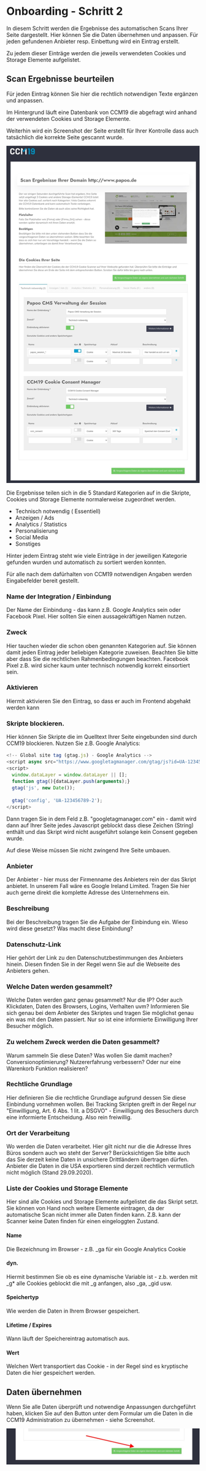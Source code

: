 # Onboarding - Schritt 2

In diesem Schritt werden die Ergebnisse des automatischen Scans Ihrer Seite dargestellt. Hier können Sie die Daten übernehmen und anpassen. Für jeden gefundenen Anbieter resp. Einbettung wird ein Eintrag erstellt. 

Zu jedem dieser Einträge werden die jeweils verwendeten Cookies und Storage Elemente aufgelistet.

## Scan Ergebnisse beurteilen

Für jeden Eintrag können Sie hier die rechtlich notwendigen Texte ergänzen und anpassen. 

Im Hintergrund läuft eine Datenbank von CCM19 die abgefragt wird anhand der verwendeten Cookies und Storage Elemente. 

Weiterhin wird ein Screenshot der Seite erstellt für Ihrer Kontrolle dass auch tatsächlich die korrekte Seite gescannt wurde.

![screenshot-1614090058662-662](../assets/screenshot-1614090058662-662.jpg)

Die Ergebnisse teilen sich in die 5 Standard Kategorien auf in die Skripte, Cookies und Storage Elemente normalerweise zugeordnet werden.

* Technisch notwendig ( Essentiell)
* Anzeigen / Ads
* Analytics / Statistics
* Personalisierung
* Social Media
* Sonstiges

Hinter jedem Eintrag steht wie viele Einträge in der jeweiligen Kategorie gefunden wurden und automatisch zu sortiert werden konnten.

Für alle nach dem dafürhalten von CCM19 notwendigen Angaben werden Eingabefelder bereit gestellt.

### Name der Integration / Einbindung

Der Name der Einbindung - das kann z.B. Google Analytics sein oder Facebook Pixel. Hier sollten Sie einen aussagekräftigen Namen nutzen.

### Zweck

Hier tauchen wieder die schon oben genannten Kategorien auf. Sie können damit jeden Eintrag jeder beliebigen Kategorie zuweisen. Beachten Sie bitte aber dass Sie die rechtlichen Rahmenbedingungen beachten. Facebook Pixel z.B. wird sicher kaum unter technisch notwendig korrekt einsortiert sein.

### Aktivieren

Hiermit aktivieren Sie den Eintrag, so dass er auch im Frontend abgehakt werden kann

### Skripte blockieren.

Hier können Sie Skripte die im Quelltext Ihrer Seite eingebunden sind durch CCM19 blockieren. Nutzen Sie z.B. Google Analytics:

```javascript
<!-- Global site tag (gtag.js) - Google Analytics -->
<script async src="https://www.googletagmanager.com/gtag/js?id=UA-123456789-1"></script>
<script>
  window.dataLayer = window.dataLayer || [];
  function gtag(){dataLayer.push(arguments);}
  gtag('js', new Date());

  gtag('config', 'UA-123456789-2');
</script>
```

Dann tragen Sie in dem Feld z.B. "googletagmanager.com" ein - damit wird dann auf Ihrer Seite jedes Javascript geblockt dass diese Zeichen (String) enthält und das Skript wird nicht ausgeführt solange kein Consent gegeben wurde.

Auf diese Weise müssen Sie nicht zwingend Ihre Seite umbauen.

### Anbieter

Der Anbieter - hier muss der Firmenname des Anbieters rein der das Skript anbietet. In unserem Fall wäre es Google Ireland Limited. Tragen Sie hier auch gerne direkt die komplette Adresse des Unternehmens ein.

### Beschreibung 

Bei der Beschreibung tragen Sie die Aufgabe der Einbindung ein. Wieso wird diese gesetzt? Was macht diese Einbindung?

### Datenschutz-Link

Hier gehört der Link zu den Datenschutzbestimmungen des Anbieters hinein. Diesen finden Sie in der Regel wenn Sie auf die Webseite des Anbieters gehen.

### Welche Daten werden gesammelt?

Welche Daten werden ganz genau gesammelt? Nur die IP? Oder auch Klickdaten, Daten des Browsers, Logins, Verhalten uvm? Informieren Sie sich genau bei dem Anbieter des Skriptes und tragen Sie möglichst genau ein was mit den Daten passiert. Nur so ist eine informierte Einwilligung Ihrer Besucher möglich.

### Zu welchem Zweck werden die Daten gesammelt?

Warum sammeln Sie diese Daten? Was wollen Sie damit machen? Conversionoptimierung? Nutzererfahrung verbessern? Oder nur eine Warenkorb Funktion realisieren? 

### Rechtliche Grundlage

Hier definieren Sie die rechtliche Grundlage aufgrund dessen Sie diese Einbindung vornehmen wollen. Bei Tracking Skripten greift in der Regel nur "Einwilligung, Art. 6 Abs. 1 lit. a DSGVO" - Einwilligung des Besuchers durch eine informierte Entscheidung. Also rein freiwillig.

### Ort der Verarbeitung

Wo werden die Daten verarbeitet. Hier gilt nicht nur die die Adresse Ihres Büros sondern auch wo steht der Server? Berücksichtigen Sie bitte auch das Sie derzeit keine Daten in unsichere Drittländern übertragen dürfen. Anbieter die Daten in die USA exportieren sind derzeit rechtlich vermutlich nicht möglich (Stand 29.09.2020).

### Liste der Cookies und Storage Elemente

Hier sind alle Cookies und Storage Elemente aufgelistet die das Skript setzt. Sie können von Hand noch weitere Elemente eintragen, da der automatische Scan nicht immer alle Daten finden kann. Z.B. kann der Scanner keine Daten finden für einen eingeloggten Zustand.

#### Name

Die Bezeichnung im Browser - z.B. _ga für ein Google Analytics Cookie

#### dyn.

Hiermit bestimmen Sie ob es eine dynamische Variable ist - z.b. werden mit _g* alle Cookies geblockt die mit _g anfangen, also _ga, _gid usw.

#### Speichertyp

Wie werden die Daten in Ihrem Browser gespeichert.

#### Lifetime / Expires

Wann läuft der Speichereintrag automatisch aus.

#### Wert

Welchen Wert transportiert das Cookie - in der Regel sind es kryptische Daten die hier gespeichert werden.

## Daten übernehmen

Wenn Sie alle Daten überprüft und notwendige Anpassungen durchgeführt haben, klicken Sie auf den Button unter dem Formular um die Daten in die CCM19 Administration zu übernehmen - siehe Screenshot.



![screenshot-2020.09.29-15_27_23-CCM19 Onboarding - Cookie Consent Management Software (1)](../assets/screenshot-2020.09.29-15_27_23-CCM19%20Onboarding%20-%20Cookie%20Consent%20Management%20Software%20(1).jpg)
